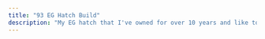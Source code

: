 ```yaml
---
title: "93 EG Hatch Build"
description: "My EG hatch that I've owned for over 10 years and like to race."
---
```

